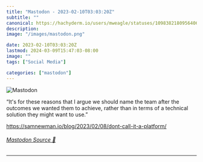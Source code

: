 ```yaml
---
title: "Mastodon - 2023-02-10T03:03:20Z"
subtitle: ""
canonical: https://hachyderm.io/users/mweagle/statuses/109838218095640687
description:
image: "/images/mastodon.png"

date: 2023-02-10T03:03:20Z
lastmod: 2024-03-09T15:47:03-08:00
image: ""
tags: ["Social Media"]

categories: ["mastodon"]
---
```

![Mastodon](/images/mastodon.png)

<p>“It&#39;s for these reasons that I argue we should name the team after the outcomes we wanted them to achieve, rather than in terms of a technical solution they might want to use.”</p><p><a href="https://samnewman.io/blog/2023/02/08/dont-call-it-a-platform/" target="_blank" rel="nofollow noopener noreferrer" translate="no"><span class="invisible">https://</span><span class="ellipsis">samnewman.io/blog/2023/02/08/d</span><span class="invisible">ont-call-it-a-platform/</span></a></p>


###### [Mastodon Source 🐘](https://hachyderm.io/@mweagle/109838218095640687)

___
